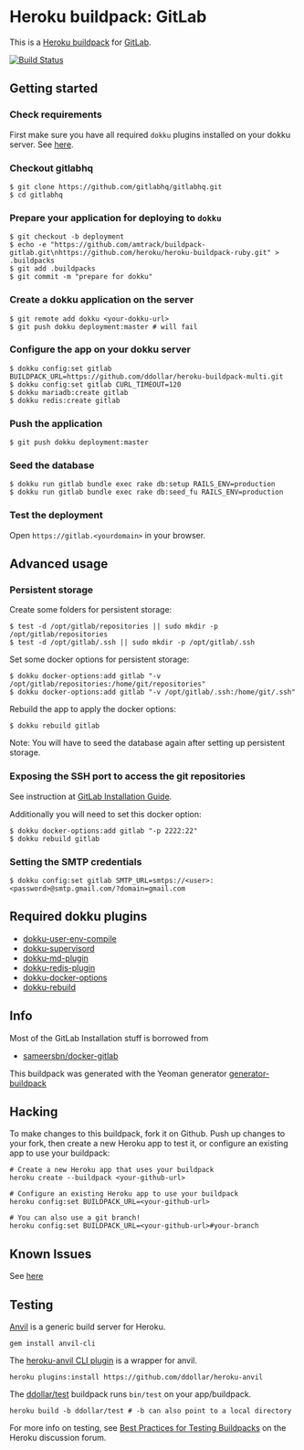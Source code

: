 # Heroku buildpack: GitLab

This is a [Heroku buildpack](http://devcenter.heroku.com/articles/buildpacks) for [GitLab](http://gitlab.org/).

[![Build Status](http://mrolke.de:8080/github.com/amtrack/buildpack-gitlab/status.svg?branch=master)](http://mrolke.de:8080/github.com/amtrack/buildpack-gitlab)

## Getting started

### Check requirements

First make sure you have all required `dokku` plugins installed on your dokku server. See [here](#requirements).

### Checkout gitlabhq

	$ git clone https://github.com/gitlabhq/gitlabhq.git
	$ cd gitlabhq

### Prepare your application for deploying to `dokku`

	$ git checkout -b deployment
    $ echo -e "https://github.com/amtrack/buildpack-gitlab.git\nhttps://github.com/heroku/heroku-buildpack-ruby.git" > .buildpacks
	$ git add .buildpacks
	$ git commit -m "prepare for dokku"

### Create a dokku application on the server

	$ git remote add dokku <your-dokku-url>
	$ git push dokku deployment:master # will fail

### Configure the app on your dokku server

	$ dokku config:set gitlab BUILDPACK_URL=https://github.com/ddollar/heroku-buildpack-multi.git
	$ dokku config:set gitlab CURL_TIMEOUT=120
	$ dokku mariadb:create gitlab
	$ dokku redis:create gitlab

### Push the application

	$ git push dokku deployment:master

### Seed the database

	$ dokku run gitlab bundle exec rake db:setup RAILS_ENV=production
	$ dokku run gitlab bundle exec rake db:seed_fu RAILS_ENV=production

### Test the deployment

Open `https://gitlab.<yourdomain>` in your browser.

## Advanced usage

### Persistent storage

Create some folders for persistent storage:

	$ test -d /opt/gitlab/repositories || sudo mkdir -p /opt/gitlab/repositories
	$ test -d /opt/gitlab/.ssh || sudo mkdir -p /opt/gitlab/.ssh

Set some docker options for persistent storage:

	$ dokku docker-options:add gitlab "-v /opt/gitlab/repositories:/home/git/repositories"
	$ dokku docker-options:add gitlab "-v /opt/gitlab/.ssh:/home/git/.ssh"

Rebuild the app to apply the docker options:

	$ dokku rebuild gitlab

Note: You will have to seed the database again after setting up persistent storage.

### Exposing the SSH port to access the git repositories

See instruction at [GitLab Installation Guide](https://github.com/gitlabhq/gitlabhq/blob/master/doc/install/installation.md#user-content-custom-ssh-connection).

Additionally you will need to set this docker option:

	$ dokku docker-options:add gitlab "-p 2222:22"
	$ dokku rebuild gitlab

### Setting the SMTP credentials

	$ dokku config:set gitlab SMTP_URL=smtps://<user>:<password>@smtp.gmail.com/?domain=gmail.com

## <a name="requirements"></a>Required dokku plugins

 * [dokku-user-env-compile](https://github.com/musicglue/dokku-user-env-compile)
 * [dokku-supervisord](https://github.com/statianzo/dokku-supervisord)
 * [dokku-md-plugin](https://github.com/Kloadut/dokku-md-plugin)
 * [dokku-redis-plugin](https://github.com/luxifer/dokku-redis-plugin)
 * [dokku-docker-options](https://github.com/dyson/dokku-docker-options)
 * [dokku-rebuild](https://github.com/scottatron/dokku-rebuild)

## Info

Most of the GitLab Installation stuff is borrowed from

 * [sameersbn/docker-gitlab](https://github.com/sameersbn/docker-gitlab)

This buildpack was generated with the Yeoman generator [generator-buildpack](https://github.com/amtrack/generator-buildpack)

Hacking
-------

To make changes to this buildpack, fork it on Github. Push up changes to your fork, then create a new Heroku app to test it, or configure an existing app to use your buildpack:

```
# Create a new Heroku app that uses your buildpack
heroku create --buildpack <your-github-url>

# Configure an existing Heroku app to use your buildpack
heroku config:set BUILDPACK_URL=<your-github-url>

# You can also use a git branch!
heroku config:set BUILDPACK_URL=<your-github-url>#your-branch
```

## Known Issues

See [here](https://github.com/amtrack/buildpack-gitlab/wiki/KnownIssues)

## Testing

[Anvil](https://github.com/ddollar/anvil) is a generic build server for Heroku.

```
gem install anvil-cli
```

The [heroku-anvil CLI plugin](https://github.com/ddollar/heroku-anvil) is a wrapper for anvil.

```
heroku plugins:install https://github.com/ddollar/heroku-anvil
```

The [ddollar/test](https://github.com/ddollar/buildpack-test) buildpack runs `bin/test` on your app/buildpack.

```
heroku build -b ddollar/test # -b can also point to a local directory
```

For more info on testing, see [Best Practices for Testing Buildpacks](https://discussion.heroku.com/t/best-practices-for-testing-buildpacks/294) on the Heroku discussion forum.
